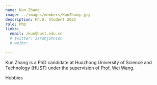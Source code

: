 ```yaml
---
name: Kun Zhang
image: ../images/members/KunZhang.jpg
description: Ph.D. Student 2021
role: PhD
links:
  email: zkun@hust.edu.cn
  # twitter: sarahjohnson
  # weibo:
  
---
```

Kun Zhang is a PhD candidate at Huazhong University of Science and Technology (HUST) under the supervision of [Prof. Wei Wang](https://eic.hust.edu.cn/professor/wangwei/index.html). 



Hobbies
